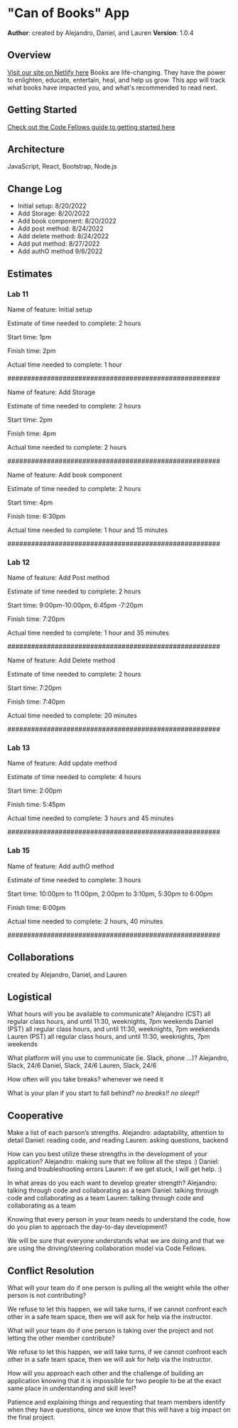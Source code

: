 # "Can of Books" App


**Author**: created by Alejandro, Daniel, and Lauren 
**Version**: 1.0.4

## Overview
[Visit our site on Netlify here](https://canbooksdb.netlify.app/)
Books are life-changing. They have the power to enlighten, educate, entertain, heal, and help us grow. This app will track what books have impacted you, and what's recommended to read next.

## Getting Started
[Check out the Code Fellows guide to getting started here](https://trello.com/b/wz1nCUv0/can-of-books)

## Architecture
JavaScript, React, Bootstrap, Node.js

## Change Log
<ul>
<li>Initial setup: 8/20/2022</li>
<li> Add Storage: 8/20/2022</li>
<li> Add book component: 8/20/2022 </li>
<li> Add post method:  8/24/2022 </li>
<li> Add delete method: 8/24/2022 </li>
<li> Add put method: 8/27/2022 </li></li>
<li>  Add authO method 9/6/2022</li>

</ul>

## Estimates

### Lab 11
Name of feature: Initial setup

Estimate of time needed to complete: 2 hours

Start time: 1pm 

Finish time: 2pm

Actual time needed to complete: 1 hour

######################################################

Name of feature: Add Storage

Estimate of time needed to complete: 2 hours

Start time: 2pm

Finish time: 4pm

Actual time needed to complete: 2 hours

######################################################

Name of feature: Add book component

Estimate of time needed to complete: 2 hours

Start time: 4pm

Finish time: 6:30pm

Actual time needed to complete: 1 hour and 15 minutes

######################################################

### Lab 12

Name of feature: Add Post method

Estimate of time needed to complete: 2 hours

Start time: 9:00pm-10:00pm, 6:45pm -7:20pm

Finish time: 7:20pm 

Actual time needed to complete: 1 hour and 35 minutes

######################################################

Name of feature: Add Delete method

Estimate of time needed to complete: 2 hours

Start time: 7:20pm 

Finish time: 7:40pm

Actual time needed to complete: 20 minutes

######################################################

### Lab 13

Name of feature: Add update method

Estimate of time needed to complete: 4 hours

Start time: 2:00pm 

Finish time: 5:45pm

Actual time needed to complete: 3 hours and 45 minutes

######################################################

### Lab 15

Name of feature: Add authO method

Estimate of time needed to complete: 3 hours

Start time: 10:00pm to 11:00pm, 2:00pm to 3:10pm, 5:30pm to 6:00pm

Finish time: 6:00pm

Actual time needed to complete: 2 hours, 40 minutes

######################################################

## Collaborations
created by Alejandro, Daniel, and Lauren

## Logistical
What hours will you be available to communicate?
Alejandro (CST) all regular class hours, and until 11:30, weeknights, 7pm weekends
Daniel (PST) all regular class hours, and until 11:30, weeknights, 7pm weekends
Lauren (PST) all regular class hours, and until 11:30, weeknights, 7pm weekends

What platform will you use to communicate (ie. Slack, phone …)?
Alejandro, Slack, 24/6
Daniel, Slack, 24/6
Lauren, Slack, 24/6

How often will you take breaks?
whenever we need it

What is your plan if you start to fall behind?
<em>no breaks!! no sleep!!</em>

## Cooperative
Make a list of each parson’s strengths.
Alejandro: adaptability, attention to detail
Daniel: reading code, and reading
Lauren: asking questions, backend


How can you best utilize these strengths in the development of your application?
Alejandro: making sure that we follow all the steps :)
Daniel: fixing and troubleshooting errors
Lauren: if we get stuck, I will get help. :)

In what areas do you each want to develop greater strength?
Alejandro: talking through code and collaborating as a team
Daniel: talking through code and collaborating as a team
Lauren: talking through code and collaborating as a team

Knowing that every person in your team needs to understand the code, how do you plan to approach the day-to-day development?

We will be sure that everyone understands what we are doing and that we are using the driving/steering collaboration model via Code Fellows.

## Conflict Resolution
What will your team do if one person is pulling all the weight while the other person is not contributing?

We refuse to let this happen, we will take turns, if we cannot confront each other in a safe team space, then we will ask for help via the instructor.

What will your team do if one person is taking over the project and not letting the other member contribute?

We refuse to let this happen, we will take turns, if we cannot confront each other in a safe team space, then we will ask for help via the instructor.

How will you approach each other and the challenge of building an application knowing that it is impossible for two people to be at the exact same place in understanding and skill level?

Patience and explaining things and requesting that team members identify when they have questions, since we know that this will have a big impact on the final project.
